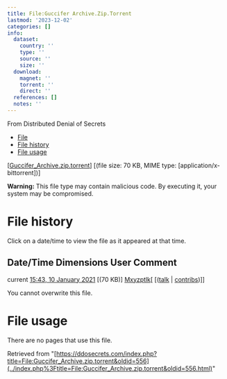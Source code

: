 ```yaml
---
title: File:Guccifer Archive.Zip.Torrent
lastmod: '2023-12-02'
categories: []
info:
  dataset:
    country: ''
    type: ''
    source: ''
    size: ''
  download:
    magnet: ''
    torrent: ''
    direct: ''
  references: []
  notes: ''
---
```




From Distributed Denial of Secrets

- [File](./File:Guccifer_Archive.zip.torrent.html#file)
- [File history](./File:Guccifer_Archive.zip.torrent.html#filehistory)
- [File usage](./File:Guccifer_Archive.zip.torrent.html#filelinks)

[[Guccifer_Archive.zip.torrent](../images/9/91/Guccifer_Archive.zip.torrent "Guccifer Archive.zip.torrent")]
‎[(file size: 70 KB, MIME type:
[application/x-bittorrent])]

**Warning:** This file type may contain malicious code. By executing it,
your system may be compromised.

# File history

Click on a date/time to view the file as it appeared at that time.

Date/Time Dimensions User Comment
---
current [15:43, 10 January 2021](../images/9/91/Guccifer_Archive.zip.torrent) [(70 KB)] [Mxyzptlk](../index.php%3Ftitle=User:Mxyzptlk&action=edit&redlink=1.html "User:Mxyzptlk (page does not exist)")[ [([talk](../index.php%3Ftitle=User_talk:Mxyzptlk&action=edit&redlink=1.html "User talk:Mxyzptlk (page does not exist)") | [contribs](./Special:Contributions/Mxyzptlk.html "Special:Contributions/Mxyzptlk"))]]

You cannot overwrite this file.

# File usage

There are no pages that use this file.

Retrieved from
"[https://ddosecrets.com/index.php?title=File:Guccifer_Archive.zip.torrent&oldid=556](../index.php%3Ftitle=File:Guccifer_Archive.zip.torrent&oldid=556.html)"

